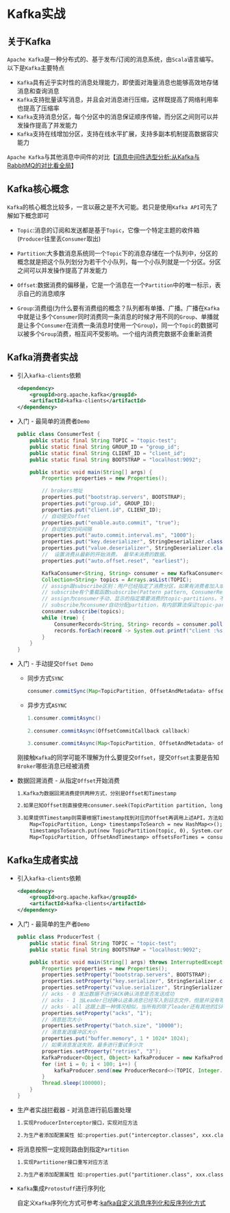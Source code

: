 # Kafka实战

## 关于Kafka

`Apache Kafka`是一种分布式的、基于发布/订阅的消息系统，由`Scala`语言编写。以下是`Kafka`主要特点

- `Kafka`具有近乎实时性的消息处理能力，即使面对海量消息也能够高效地存储消息和查询消息
- `Kafka`支持批量读写消息，并且会对消息进行压缩，这样既提高了网络利用率也提高了压缩率
- `Kafka`支持消息分区，每个分区中的消息保证顺序传输，而分区之间则可以并发操作提高了并发能力
- `Kafka`支持在线增加分区，支持在线水平扩展，支持多副本机制提高数据容灾能力

`Apache Kafka`与其他消息中间件的对比【[消息中间件选型分析:从Kafka与RabbitMQ的对比看全局](https://www.infoq.cn/article/kafka-vs-rabbitmq?utm_source=infoq&utm_medium=popular_widget&utm_campaign=popular_content_list&utm_content=homepage)】

## Kafka核心概念

`Kafka`的核心概念比较多，一言以蔽之是不大可能。若只是使用`Kafka API`可先了解如下概念即可

- `Topic`:消息的订阅和发送都是基于`Topic`，它像一个特定主题的收件箱(`Producer`往里丢`Consumer`取出)

- `Partition`:大多数消息系统同一个`Topic`下的消息存储在一个队列中，分区的概念就是把这个队列划分为若干个小队列，每一个小队列就是一个分区。分区之间可以并发操作提高了并发能力

- `Offset`:数据消费的偏移量，它是一个消息在一个`Partition`中的唯一标示，表示自己的消息顺序
- `Group`:消费组(为什么要有消费组的概念？队列都有单播、广播。广播在`Kafka`中就是让多个`Consumer`同时消费同一条消息的时候才用不同的`Group`、单播就是让多个`Consumer`在消费一条消息时使用一个`Group`)，同一个`Topic`的数据可以被多个`Group`消费，相互间不受影响。一个组内消费完数据不会重新消费

## Kafka消费者实战

- 引入`kafka-clients`依赖

  ```xml
  <dependency>
      <groupId>org.apache.kafka</groupId>
      <artifactId>kafka-clients</artifactId>
  </dependency>
  ```

- 入门 - 最简单的消费者`Demo`

  ```java
  public class ConsumerTest {
      public static final String TOPIC = "topic-test";
      public static final String GROUP_ID = "group_id";
      public static final String CLIENT_ID = "client_id";
      public static final String BOOTSTRAP = "localhost:9092";
  
      public static void main(String[] args) {
          Properties properties = new Properties();
  
          // brokers地址
          properties.put("bootstrap.servers", BOOTSTRAP);
          properties.put("group.id", GROUP_ID);
          properties.put("client.id", CLIENT_ID);
          // 自动提交offset
          properties.put("enable.auto.commit", "true");
          // 自动提交时间间隔
          properties.put("auto.commit.interval.ms", "1000");
          properties.put("key.deserializer", StringDeserializer.class.getName());
          properties.put("value.deserializer", StringDeserializer.class.getName());
          //  设置消费从最新的开始消费。 最早未消费的数据。
          properties.put("auto.offset.reset", "earliest");
  
          KafkaConsumer<String, String> consumer = new KafkaConsumer<>(properties);
          Collection<String> topics = Arrays.asList(TOPIC);
          // assign跟subscribe区别：用户已经指定了消费分区，如果有消费者加入或退出，assign不会进行reblance
          // subscribe有个重载函数subscribe(Pattern pattern, ConsumerRebalanceListener listener)可用于监听reblance 有兴趣的同学可自行尝试
          // assign为consumer手动、显示的指定需要消费的topic-partitions，不受group.id限制，相当与指定的group无效
          // subscribe为consumer自动分配partition，有内部算法保证topic-partition以最优的方式均匀分配给同group下的不同consumer
          consumer.subscribe(topics);
          while (true) {
              ConsumerRecords<String, String> records = consumer.poll(100);
              records.forEach(record -> System.out.printf("client :%s , topic:%s , parititon :%d ,offset = %d  ,key =%s , value =%s%n", CLIENT_ID, record.topic(), record.partition(), record.offset(), record.key(), record.value()));
          }
      }
  }
  ```

- 入门 - 手动提交`Offset Demo`

  - 同步方式`SYNC`

    ```java
    consumer.commitSync(Map<TopicPartition, OffsetAndMetadata> offsets)
    ```

  - 异步方式`ASYNC`

    ```java
    1.consumer.commitAsync()
        
    2.consumer.commitAsync(OffsetCommitCallback callback)
    
    3.consumer.commitAsync(Map<TopicPartition, OffsetAndMetadata> offsets, callback)
    ```

  刚接触`Kafka`的同学可能不理解为什么要提交`Offset`，提交`Offset`主要是告知`Broker`哪些消息已经被消费

- 数据回溯消费 - 从指定`Offset`开始消费

  ```reStructuredText
  1.Kafka为数据回溯消费提供两种方式，分别是Offset和Timestamp
  
  2.如果已知Offset则直接使用consumer.seek(TopicPartition partition, long offset)指定
  
  3.如果提供Timestamp则需要根据Timestamp找到对应的Offset再调用上述API，方法如下
      Map<TopicPartition, Long> timestampsToSearch = new HashMap<>();
      timestampsToSearch.put(new TopicPartition(topic, 0), System.currentTimeMillis() -10*1000);
      Map<TopicPartition, OffsetAndTimestamp> offsetsForTimes = consumer.offsetsForTimes(timestampsToSearch);
  ```

## Kafka生成者实战

- 引入`kafka-clients`依赖

  ```xml
  <dependency>
      <groupId>org.apache.kafka</groupId>
      <artifactId>kafka-clients</artifactId>
  </dependency>
  ```

- 入门 - 最简单的生产者`Demo`

  ```java
  public class ProducerTest {
      public static final String TOPIC = "topic-test";
      public static final String BOOTSTRAP = "localhost:9092";
  
      public static void main(String[] args) throws InterruptedException {
          Properties properties = new Properties();
          properties.setProperty("bootstrap.servers", BOOTSTRAP);
          properties.setProperty("key.serializer", StringSerializer.class.getName());
          properties.setProperty("value.serializer", StringSerializer.class.getName());
          // acks - 0 发出数据不进行ACK确认消息是否发送成功
          // acks - 1 当Leader已经确认这条消息已经写入到日志文件，但是并没有等待所有的follower进行数据同步。这钟情况下会有少数情况数据丢失
          // acks - all 这跟上面一种情况相似，当所有的除了leader还有其他的ISR集合中的follower都成功将数据的写入文件。这种情况下数据可靠性最强
          properties.setProperty("acks", "1");
          // 消息批次大小
          properties.setProperty("batch.size", "10000");
          // 消息发送缓冲区大小
          properties.put("buffer.memory", 1 * 1024* 1024);
          // 如果消息发送失败，最多进行重试多少次
          properties.setProperty("retries", "3");
          KafkaProducer<Object, Object> kafkaProducer = new KafkaProducer<>(properties);
          for (int i = 0; i < 100; i++) {
              kafkaProducer.send(new ProducerRecord<>(TOPIC, Integer.toString(i), "message-" + i), (metadata, exception) -> System.out.printf(" msg ==> partition :%d  , offset :%d ,topic :%s , valuesize: %d %n", metadata.partition(), metadata.offset(), metadata.topic(), metadata.serializedValueSize()));
          }
          Thread.sleep(100000);
      }
  }
  ```

- 生产者实战拦截器 - 对消息进行前后置处理

  ```reStructuredText
  1.实现ProducerInterceptor接口，实现对应方法
  
  2.为生产者添加配置属性 如:properties.put("interceptor.classes", xxx.class.getName());
  ```

- 将消息按照一定规则路由到指定`Partition`

  ```reStructuredText
  1.实现Partitioner接口重写对应方法
  
  2.为生产者添加配置属性 如:properties.put("partitioner.class", xxx.class.getName());
  ```

- `Kafka`集成`Protostuff`进行序列化

  自定义`Kafka`序列化方式可参考:[kafka自定义消息序列化和反序列化方式](https://blog.csdn.net/shirukai/article/details/82152172)